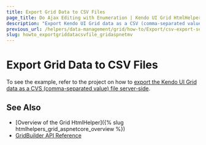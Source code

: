 ```yaml
---
title: Export Grid Data to CSV Files
page_title: Do Ajax Editing with Enumeration | Kendo UI Grid HtmlHelper for ASP.NET MVC
description: "Export Kendo UI Grid data as a CSV (comma-separated value) file."
previous_url: /helpers/data-management/grid/how-to/Export/csv-export-server-side
slug: howto_exportgriddatacsvfile_gridaspnetmv
---
```


# Export Grid Data to CSV Files

To see the example, refer to the project on how to [export the Kendo UI Grid data as a CVS (comma-separated value) file server-side](https://github.com/telerik/ui-for-aspnet-mvc-examples/tree/master/grid/csv-export-server-side).

## See Also

* [Overview of the Grid HtmlHelper]({% slug htmlhelpers_grid_aspnetcore_overview %})
* [GridBuilder API Reference](http://docs.telerik.com/aspnet-mvc/api/Kendo.Mvc.UI.Fluent/GridBuilder)

